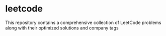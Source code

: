 # leetcode
This repository contains a comprehensive collection of LeetCode problems along with their optimized solutions and company tags
